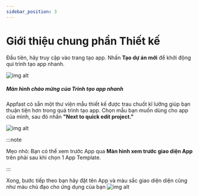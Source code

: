 ```yaml
---
sidebar_position: 3
---
```


# Giới thiệu chung phần Thiết kế

Đầu tiên, hãy truy cập vào trang tạo app. Nhấn **Tạo dự án mới** để khởi động qui trình tạo app nhanh.

![img alt](/img/create-app/wizard/200508-trinh-tao-app-nhanh-01.jpeg)

##### Màn hình chào mừng của Trình tạo app nhanh ####

Appfast có sẵn một thư viện mẫu thiết kế được trau chuốt kĩ lưỡng giúp bạn thuận tiện hơn trong quá trình tạo app. Chọn mẫu bạn muốn dùng cho app của mình, sau đó nhấn **"Next to quick edit project."**

![img alt](/img/create-app/wizard/200508-trinh-tao-app-nhanh-02.jpeg)

:::note

Mẹo nhỏ: Bạn có thể xem trước App qua **Màn hình xem trước giao diện App** trên phải sau khi chọn 1 App Template.

:::

Xong, bước tiếp theo bạn hãy đặt tên App và màu sắc giao diện diện cũng như màu chủ đạo cho ứng dụng của bạn
![img alt](/img/create-app/wizard/200508-trinh-tao-app-nhanh-05.jpeg)